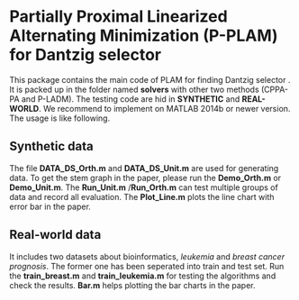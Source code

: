 #  Partially Proximal Linearized Alternating Minimization (P-PLAM) for Dantzig selector

This package contains the main code of PLAM for finding Dantzig selector . It is packed up in the folder named **solvers** with other two methods (CPPA-PA and P-LADM). The testing code are hid in **SYNTHETIC**  and **REAL-WORLD**. We recommend to implement on MATLAB 2014b or newer version. The usage is like following.



## Synthetic data

The file **DATA_DS_Orth.m** and **DATA_DS_Unit.m** are used for generating data.  To get the stem graph in the paper, please run the **Demo_Orth.m** or **Demo_Unit.m**. The **Run_Unit.m** /**Run_Orth.m** can test multiple groups of data and record all evaluation. The **Plot_Line.m** plots the line chart with error bar in the paper.

## Real-world data

It includes two datasets about bioinformatics, *leukemia* and *breast cancer prognosis*. The former one has been seperated into train and test set. Run the **train_breast.m** and **train_leukemia.m**  for testing the algorithms and check the results. **Bar.m** helps plotting the bar charts in the paper.